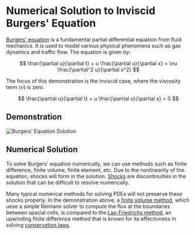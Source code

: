 <script type="text/x-mathjax-config">
  MathJax.Hub.Config({
    tex2jax: {
      inlineMath: [ ['$','$'], ["\\(","\\)"] ],
      processEscapes: true
    }
  });
</script>
    
<script type="text/javascript"
        src="https://cdn.mathjax.org/mathjax/latest/MathJax.js?config=TeX-AMS-MML_HTMLorMML">
</script>

# Numerical Solution to Inviscid Burgers' Equation

[Burgers' equation](https://en.wikipedia.org/wiki/Burgers%27_equation) is a fundamental partial differential equation from fluid mechanics. It is used to model various physical phenomena such as gas dynamics and traffic flow. The equation is given by:

$$
\frac{\partial u}{\partial t} + u \frac{\partial u}{\partial x} = \nu \frac{\partial^2 u}{\partial x^2}
$$

The focus of this demonstration is the inviscid case, where the viscosity term $( \nu )$ is zero.

$$
\frac{\partial u}{\partial t} + u \frac{\partial u}{\partial x} = 0
$$

## Demonstration
![Burgers' Equation Solution](burg.gif)


## Numerical Solution

To solve Burgers' equation numerically, we can use methods such as finite difference, finite volume, finite element, etc.
Due to the nonlinearity of the equation, shocks will form in the solution. [Shocks](https://en.wikipedia.org/wiki/Shock_wave) are discontinuities in the solution that can be difficult to resolve numerically. 

Many typical numerical methods for solving PDEs will not preserve these shocks properly. In the demonstration above, a [finite volume method](https://en.wikipedia.org/wiki/Finite_volume_method), which uese a simple Reimann solver to compute the flux at the boundaries between spacial cells, is compared to the [Lax-Friedrichs method](https://en.wikipedia.org/wiki/Lax%E2%80%93Friedrichs_method), an upwinding finite difference method that is known for its effectivness in solving [conservation laws](https://en.wikipedia.org/wiki/Conservation_law).
